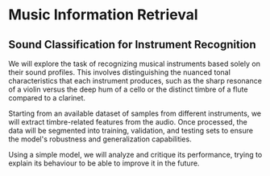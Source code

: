 # Music Information Retrieval

## Sound Classification for Instrument Recognition

We will explore the task of recognizing musical instruments based solely on their sound profiles. This involves distinguishing the nuanced tonal characteristics that each instrument produces, such as the sharp resonance of a violin versus the deep hum of a cello or the distinct timbre of a flute compared to a clarinet.

Starting from an available dataset of samples from different instruments, we will extract timbre-related features from the audio. Once processed, the data will be segmented into training, validation, and testing sets to ensure the model's robustness and generalization capabilities.

Using a simple model, we will analyze and critique its performance, trying to explain its behaviour to be able to improve it in the future.
